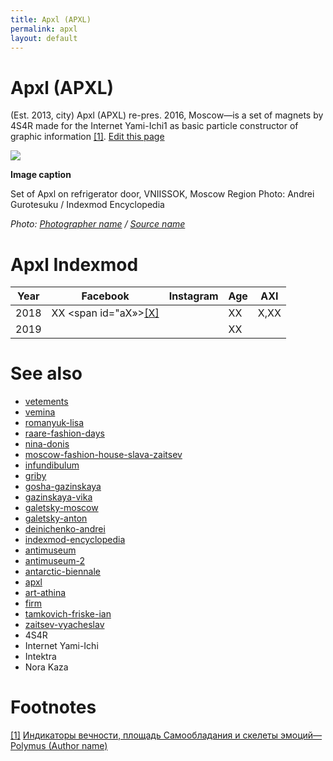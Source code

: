 ```yaml
---
title: Apxl (APXL)
permalink: apxl
layout: default
---
```


# Apxl (APXL)

(Est. 2013, city) Apxl (APXL) re-pres. 2016, Moscow—is a set of magnets by 4S4R made for the Internet Yami-Ichi1 as basic particle constructor of graphic information <span id="a1">[\[1\]](#f1)</span>. [Edit this page](http://prose.io/#indexmod/encyclopedia/edit/master/apxl.md)

![](/images/image-name.jpg)

**Image caption**

Set of Apxl on refrigerator door, VNIISSOK, Moscow Region
Photo: Andrei Gurotesuku / Indexmod Encyclopedia

*Photo: [Photographer name](http://example.net/) / [Source name](http://example.net/)*

# Apxl Indexmod

|Year|Facebook|Instagram|Age|AXI|
|-|-|-|-|-|
|2018|ХХ <span id="aХ»>[\[Х\]](#fХ)</span>||ХХ|Х,ХХ|
|2019|||ХХ||

# See also

+ [vetements](vetements)
+ [vemina](vemina)
+ [romanyuk-lisa](romanyuk-lisa)
+ [raare-fashion-days](raare-fashion-days)
+ [nina-donis](nina-donis)
+ [moscow-fashion-house-slava-zaitsev](moscow-fashion-house-slava-zaitsev)
+ [infundibulum](infundibulum)
+ [griby](griby)
+ [gosha-gazinskaya](gosha-gazinskaya)
+ [gazinskaya-vika](gazinskaya-vika)
+ [galetsky-moscow](galetsky-moscow)
+ [galetsky-anton](galetsky-anton)
+ [deinichenko-andrei](deinichenko-andrei)
+ [indexmod-encyclopedia](indexmod-encyclopedia)
+ [antimuseum](antimuseum)
+ [antimuseum-2](antimuseum-2)
+ [antarctic-biennale](antarctic-biennale)
+ [apxl](apxl)
+ [art-athina](art-athina)
+ [firm](firm)
+ [tamkovich-friske-ian](tamkovich-friske-ian)
+ [zaitsev-vyacheslav](zaitsev-vyacheslav)
+ 4S4R
+ Internet Yami-Ichi
+ Intektra
+ Nora Kaza

# Footnotes

[[1]](#a1) <span id="f1"></span> [Индикаторы вечности, площадь Самообладания и скелеты эмоций—Polymus (Author name)](http://example.net/article)
